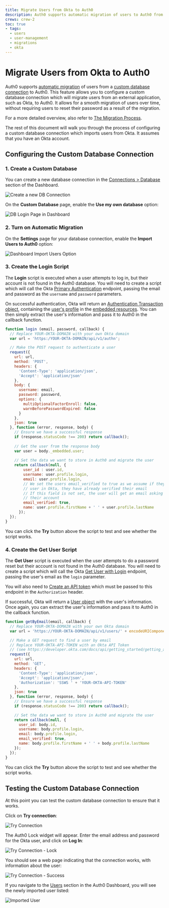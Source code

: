 ```yaml
---
title: Migrate Users from Okta to Auth0
description: Auth0 supports automatic migration of users to Auth0 from external applications such as Okta. This feature adds your users to the Auth0 database as each person logs in and avoids asking your users to reset their passwords due to migration.
crews: crew-2
toc: true
- tags:
  - users
  - user-management
  - migrations
  - okta
---
```


# Migrate Users from Okta to Auth0

Auth0 supports [automatic migration](/users/migrations/automatic) of users from a [custom database connection](/connections/database/custom-db) to Auth0. This feature allows you to configure a custom database connection which will migrate users from an external application, such as Okta, to Auth0. It allows for a smooth migration of users over time, without requiring users to reset their password as a result of the migration.

For a more detailed overview, also refer to [The Migration Process](/connections/database/migrating#the-migration-process).

The rest of this document will walk you through the process of configuring a custom database connection which imports users from Okta. It assumes that you have an Okta account.

## Configuring the Custom Database Connection

### 1. Create a Custom Database

You can create a new database connection in the [Connections > Database](${manage_url}/#/connections/database) section of the Dashboard.

![Create a new DB Connection](/media/articles/connections/database/okta/create-database-connection.png)

On the **Custom Database** page, enable the **Use my own database** option:

![DB Login Page in Dashboard](/media/articles/connections/database/okta/own-database.png)

### 2. Turn on Automatic Migration

On the **Settings** page for your database connection, enable the **Import Users to Auth0** option:

![Dashboard Import Users Option](/media/articles/connections/database/okta/import-users.png)

### 3. Create the Login Script

The **Login** script is executed when a user attempts to log in, but their account is not found in the Auth0 database. You will need to create a script which will call the Okta [Primary Authentication](https://developer.okta.com/docs/api/resources/authn.html#primary-authentication) endpoint, passing the email and password as the `username` and `password` parameters.

On successful authentication, Okta will return an [Authentication Transaction object](https://developer.okta.com/docs/api/resources/authn.html#authentication-transaction-model), containing the [user's profile](https://developer.okta.com/docs/api/resources/authn.html#user-profile-object) in the [embedded resources](https://developer.okta.com/docs/api/resources/authn.html#embedded-resources). You can then simply extract the user's information and pass it to Auth0 in the callback function.

```js
function login (email, password, callback) {
  // Replace YOUR-OKTA-DOMAIN with your own Okta domain
  var url = 'https:/YOUR-OKTA-DOMAIN/api/v1/authn';

  // Make the POST request to authenticate a user
  request({
    url: url,
    method: 'POST',
    headers: {
      'Content-Type': 'application/json',
      'Accept': 'application/json'
    },
    body: {
      username: email,
      password: password,
      options: {
        multiOptionalFactorEnroll: false,
        warnBeforePasswordExpired: false
      }
    },
    json: true
  }, function (error, response, body) {
    // Ensure we have a successful response
    if (response.statusCode !== 200) return callback();
    
    // Get the user from the response body
    var user = body._embedded.user;
    
    // Set the data we want to store in Auth0 and migrate the user
    return callback(null, {
        user_id : user.id,
        username: user.profile.login,
        email: user.profile.login,
        // We set the users email_verified to true as we assume if they were a valid
        // user in Okta, they have already verified their email
        // If this field is not set, the user will get an email asking them to verify
        // their account
        email_verified: true,
        name: user.profile.firstName + ' ' + user.profile.lastName
      });
  });
}
```

You can click the **Try** button above the script to test and see whether the script works.

### 4. Create the Get User Script

The **Get User** script is executed when the user attempts to do a password reset but their account is not found in the Auth0 database. You will need to create a script which will call the Okta [Get User with Login](https://developer.okta.com/docs/api/resources/users.html#get-user-with-login) endpoint, passing the user's email as the `login` parameter.

You will also need to [Create an API token](https://developer.okta.com/docs/api/getting_started/getting_a_token.html) which must be passed to this endpoint in the `Authorization` header.

If successful, Okta will return a [User object](https://developer.okta.com/docs/api/resources/users.html#user-model) with the user's information. Once again, you can extract the user's information and pass it to Auth0 in the callback function.

```js
function getByEmail(email, callback) {
  // Replace YOUR-OKTA-DOMAIN with your own Okta domain
  var url = 'https://YOUR-OKTA-DOMAIN/api/v1/users/' + encodeURIComponent(email);

  // Make a GET request to find a user by email
  // Replace YOUR-OKTA-API-TOKEN with an Okta API Token 
  // (see https://developer.okta.com/docs/api/getting_started/getting_a_token.html) 
  request({
    url: url,
    method: 'GET',
    headers: {
      'Content-Type': 'application/json',
      'Accept': 'application/json',
      'Authorization': 'SSWS ' + 'YOUR-OKTA-API-TOKEN'
    },
    json: true
  }, function (error, response, body) {
    // Ensure we have a successful response
    if (response.statusCode !== 200) return callback();

    // Set the data we want to store in Auth0 and migrate the user
    return callback(null, {
      user_id: body.id,
      username: body.profile.login,
      email: body.profile.login,
      email_verified: true,
      name: body.profile.firstName + ' ' + body.profile.lastName
    });
  });
}
```

You can click the **Try** button above the script to test and see whether the script works.

## Testing the Custom Database Connection

At this point you can test the custom database connection to ensure that it works.

Click on **Try connection**:

![Try Connection](/media/articles/connections/database/okta/try-connection.png)

The Auth0 Lock widget will appear. Enter the email address and password for the Okta user, and click on **Log In**:

![Try Connection - Lock](/media/articles/connections/database/okta/try-connection-lock.png)

You should see a web page indicating that the connection works, with information about the user:

![Try Connection - Success](/media/articles/connections/database/okta/try-connection-success.png)

If you navigate to the [Users](${manage_url}/#/users) section in the Auth0 Dashboard, you will see the newly imported user listed:

![Imported User](/media/articles/connections/database/okta/user-imported.png)
